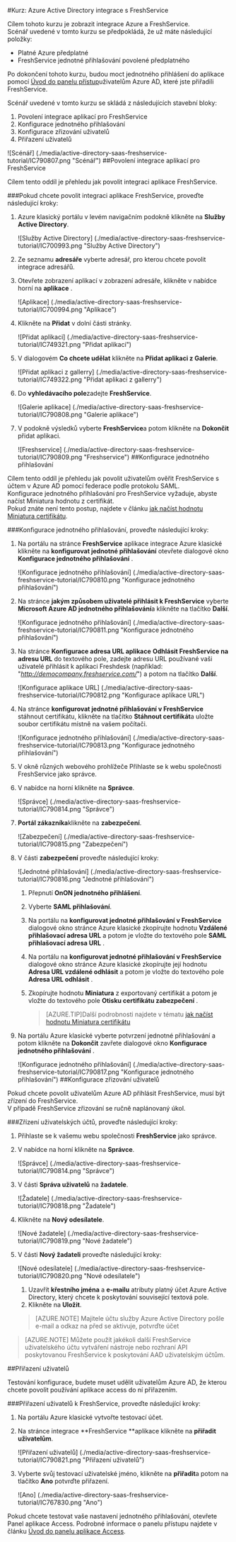 <properties 
    pageTitle="Kurz: Azure Active Directory integrace s FreshService | Microsoft Azure" 
    description="Naučte se používat FreshService s Azure Active Directory povolit jednotné přihlašování, automatické vytváření a další!" 
    services="active-directory" 
    authors="jeevansd"  
    documentationCenter="na" 
    manager="femila"/>
<tags 
    ms.service="active-directory" 
    ms.devlang="na" 
    ms.topic="article" 
    ms.tgt_pltfrm="na" 
    ms.workload="identity" 
    ms.date="09/29/2016" 
    ms.author="jeedes" />

#<a name="tutorial-azure-active-directory-integration-with-freshservice"></a>Kurz: Azure Active Directory integrace s FreshService
  
Cílem tohoto kurzu je zobrazit integrace Azure a FreshService.  
Scénář uvedené v tomto kurzu se předpokládá, že už máte následující položky:

-   Platné Azure předplatné
-   FreshService jednotné přihlašování povolené předplatného
  
Po dokončení tohoto kurzu, budou moct jednotného přihlášení do aplikace pomocí [Úvod do panelu přístup](active-directory-saas-access-panel-introduction.md)uživatelům Azure AD, které jste přiřadili FreshService.
  
Scénář uvedené v tomto kurzu se skládá z následujících stavební bloky:

1.  Povolení integrace aplikací pro FreshService
2.  Konfigurace jednotného přihlašování
3.  Konfigurace zřizování uživatelů
4.  Přiřazení uživatelů

![Scénář] (./media/active-directory-saas-freshservice-tutorial/IC790807.png "Scénář")
##<a name="enabling-the-application-integration-for-freshservice"></a>Povolení integrace aplikací pro FreshService
  
Cílem tento oddíl je přehledu jak povolit integraci aplikace FreshService.

###<a name="to-enable-the-application-integration-for-freshservice-perform-the-following-steps"></a>Pokud chcete povolit integraci aplikace FreshService, proveďte následující kroky:

1.  Azure klasický portálu v levém navigačním podokně klikněte na **Služby Active Directory**.

    ![Služby Active Directory] (./media/active-directory-saas-freshservice-tutorial/IC700993.png "Služby Active Directory")

2.  Ze seznamu **adresáře** vyberte adresář, pro kterou chcete povolit integrace adresářů.

3.  Otevřete zobrazení aplikací v zobrazení adresáře, klikněte v nabídce horní na **aplikace** .

    ![Aplikace] (./media/active-directory-saas-freshservice-tutorial/IC700994.png "Aplikace")

4.  Klikněte na **Přidat** v dolní části stránky.

    ![Přidat aplikaci] (./media/active-directory-saas-freshservice-tutorial/IC749321.png "Přidat aplikaci")

5.  V dialogovém **Co chcete udělat** klikněte na **Přidat aplikaci z Galerie**.

    ![Přidat aplikaci z gallerry] (./media/active-directory-saas-freshservice-tutorial/IC749322.png "Přidat aplikaci z gallerry")

6.  Do **vyhledávacího pole**zadejte **FreshService**.

    ![Galerie aplikace] (./media/active-directory-saas-freshservice-tutorial/IC790808.png "Galerie aplikace")

7.  V podokně výsledků vyberte **FreshService**a potom klikněte na **Dokončit** přidat aplikaci.

    ![Freshservice] (./media/active-directory-saas-freshservice-tutorial/IC790809.png "Freshservice")
##<a name="configuring-single-sign-on"></a>Konfigurace jednotného přihlašování
  
Cílem tento oddíl je přehledu jak povolit uživatelům ověřit FreshService s účtem v Azure AD pomocí federace podle protokolu SAML.  
Konfigurace jednotného přihlašování pro FreshService vyžaduje, abyste načíst Miniatura hodnotu z certifikát.  
Pokud znáte není tento postup, najdete v článku [jak načíst hodnotu Miniatura certifikátu](http://youtu.be/YKQF266SAxI).

###<a name="to-configure-single-sign-on-perform-the-following-steps"></a>Konfigurace jednotného přihlašování, proveďte následující kroky:

1.  Na portálu na stránce **FreshService** aplikace integrace Azure klasické klikněte na **konfigurovat jednotné přihlašování** otevřete dialogové okno **Konfigurace jednotného přihlašování** .

    ![Konfigurace jednotného přihlašování] (./media/active-directory-saas-freshservice-tutorial/IC790810.png "Konfigurace jednotného přihlašování")

2.  Na stránce **jakým způsobem uživatelé přihlásit k FreshService** vyberte **Microsoft Azure AD jednotného přihlašování**a klikněte na tlačítko **Další**.

    ![Konfigurace jednotného přihlašování] (./media/active-directory-saas-freshservice-tutorial/IC790811.png "Konfigurace jednotného přihlašování")

3.  Na stránce **Konfigurace adresa URL aplikace** **Odhlásit FreshService na adresu URL** do textového pole, zadejte adresu URL používané vaši uživatelé přihlásit k aplikaci Freshdesk (například: "*http://democompany.freshservice.com/*") a potom na tlačítko **Další**.

    ![Konfigurace aplikace URL] (./media/active-directory-saas-freshservice-tutorial/IC790812.png "Konfigurace aplikace URL")

4.  Na stránce **konfigurovat jednotné přihlašování v FreshService** stáhnout certifikátu, klikněte na tlačítko **Stáhnout certifikát**a uložte soubor certifikátu místně na vašem počítači.

    ![Konfigurace jednotného přihlašování] (./media/active-directory-saas-freshservice-tutorial/IC790813.png "Konfigurace jednotného přihlašování")

5.  V okně různých webového prohlížeče Přihlaste se k webu společnosti FreshService jako správce.

6.  V nabídce na horní klikněte na **Správce**.

    ![Správce] (./media/active-directory-saas-freshservice-tutorial/IC790814.png "Správce")

7.  **Portál zákazníka**klikněte na **zabezpečení**.

    ![Zabezpečení] (./media/active-directory-saas-freshservice-tutorial/IC790815.png "Zabezpečení")

8.  V části **zabezpečení** proveďte následující kroky:

    ![Jednotné přihlašování] (./media/active-directory-saas-freshservice-tutorial/IC790816.png "Jednotné přihlašování")

    1.  Přepnutí **OnON jednotného přihlášení**.
    2.  Vyberte **SAML přihlašování**.
    3.  Na portálu na **konfigurovat jednotné přihlašování v FreshService** dialogové okno stránce Azure klasické zkopírujte hodnotu **Vzdálené přihlašovací adresa URL** a potom je vložte do textového pole **SAML přihlašovací adresa URL** .
    4.  Na portálu na **konfigurovat jednotné přihlašování v FreshService** dialogové okno stránce Azure klasické zkopírujte její hodnotu **Adresa URL vzdálené odhlásit** a potom je vložte do textového pole **Adresa URL odhlásit** .
    5.  Zkopírujte hodnotu **Miniatura** z exportovaný certifikát a potom je vložte do textového pole **Otisku certifikátu zabezpečení** .
    
        >[AZURE.TIP]Další podrobnosti najdete v tématu [jak načíst hodnotu Miniatura certifikátu](http://youtu.be/YKQF266SAxI)

9.  Na portálu Azure klasické vyberte potvrzení jednotné přihlašování a potom klikněte na **Dokončit** zavřete dialogové okno **Konfigurace jednotného přihlašování** .

    ![Konfigurace jednotného přihlašování] (./media/active-directory-saas-freshservice-tutorial/IC790817.png "Konfigurace jednotného přihlašování")
##<a name="configuring-user-provisioning"></a>Konfigurace zřizování uživatelů
  
Pokud chcete povolit uživatelům Azure AD přihlásit FreshService, musí být zřízení do FreshService.  
V případě FreshService zřizování se ručně naplánovaný úkol.

###<a name="to-provision-a-user-accounts-perform-the-following-steps"></a>Zřízení uživatelských účtů, proveďte následující kroky:

1.  Přihlaste se k vašemu webu společnosti **FreshService** jako správce.

2.  V nabídce na horní klikněte na **Správce**.

    ![Správce] (./media/active-directory-saas-freshservice-tutorial/IC790814.png "Správce")

3.  V části **Správa uživatelů** na **žadatele**.

    ![Žadatele] (./media/active-directory-saas-freshservice-tutorial/IC790818.png "Žadatele")

4.  Klikněte na **Nový odesílatele**.

    ![Nové žadatele] (./media/active-directory-saas-freshservice-tutorial/IC790819.png "Nové žadatele")

5.  V části **Nový žadateli** proveďte následující kroky:

    ![Nové odesílatele] (./media/active-directory-saas-freshservice-tutorial/IC790820.png "Nové odesílatele")

    1.  Uzavřít **křestního jména** a **e-mailu** atributy platný účet Azure Active Directory, který chcete k poskytování související textová pole.
    2.  Klikněte na **Uložit**.

    >[AZURE.NOTE] Majitele účtu služby Azure Active Directory pošle e-mail a odkaz na před se aktivuje, potvrďte účet

>[AZURE.NOTE] Můžete použít jakékoli další FreshService uživatelského účtu vytváření nástroje nebo rozhraní API poskytovanou FreshService k poskytování AAD uživatelským účtům.

##<a name="assigning-users"></a>Přiřazení uživatelů
  
Testování konfigurace, budete muset udělit uživatelům Azure AD, že kterou chcete povolit používání aplikace access do ní přiřazením.

###<a name="to-assign-users-to-freshservice-perform-the-following-steps"></a>Přiřazení uživatelů k FreshService, proveďte následující kroky:

1.  Na portálu Azure klasické vytvořte testovací účet.

2.  Na stránce integrace **FreshService **aplikace klikněte na **přiřadit uživatelům**.

    ![Přiřazení uživatelů] (./media/active-directory-saas-freshservice-tutorial/IC790821.png "Přiřazení uživatelů")

3.  Vyberte svůj testovací uživatelské jméno, klikněte na **přiřadit**a potom na tlačítko **Ano** potvrďte přiřazení.

    ![Ano] (./media/active-directory-saas-freshservice-tutorial/IC767830.png "Ano")
  
Pokud chcete testovat vaše nastavení jednotného přihlašování, otevřete Panel aplikace Access. Podrobné informace o panelu přístupu najdete v článku [Úvod do panelu aplikace Access](active-directory-saas-access-panel-introduction.md).